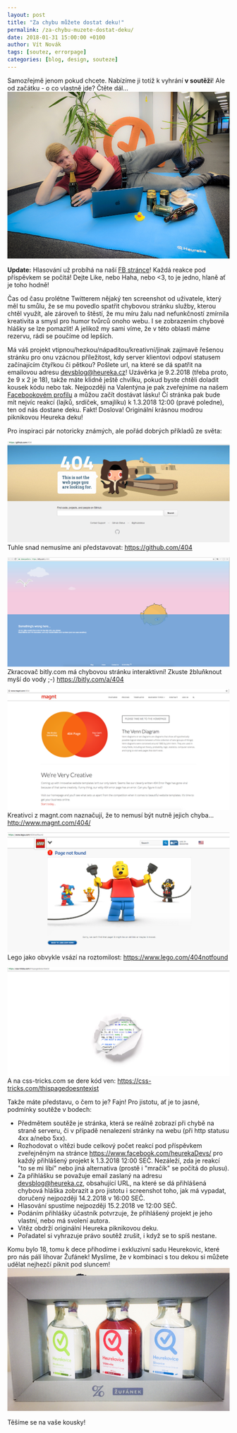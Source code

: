 ```yaml
---
layout: post
title: "Za chybu můžete dostat deku!"
permalink: /za-chybu-muzete-dostat-deku/
date: 2018-01-31 15:00:00 +0100
author: Vít Novák
tags: [soutez, errorpage]
categories: [blog, design, souteze]
---
```


Samozřejmě jenom pokud chcete. Nabízíme ji totiž k vyhrání **v soutěži**! Ale od začátku - o co vlastně jde? Čtěte dál...
![deka](/assets/soutez-za-chybu-muzete-dostat-deku/sensibly-sized-deka.jpg)

**Update:** Hlasování už probíhá na naší [FB stránce](https://t.co/70pSbA5RdK)! Každá reakce pod příspěvkem se počítá! Dejte Like, nebo Haha, nebo <3, to je jedno, hlaně ať je toho hodně!

Čas od času prolétne Twitterem nějaký ten screenshot od uživatele, který měl tu smůlu, že se mu povedlo spatřit chybovou stránku služby, kterou chtěl využít, ale zároveň to štěstí, že mu míru žalu nad nefunkčností zmírnila kreativita a smysl pro humor tvůrců onoho webu. I se zobrazením chybové hlášky se lze pomazlit! A jelikož my sami víme, že v této oblasti máme rezervu, rádi se poučíme od lepších.

Má váš projekt vtipnou/hezkou/nápaditou/kreativní/jinak zajímavě řešenou stránku pro onu vzácnou příležitost, kdy server klientovi odpoví statusem začínajícím čtyřkou či pětkou? Pošlete url, na které se dá spatřit na emailovou adresu [devsblog@heureka.cz](mailto:devsblog@heureka.cz "poslat email")! Uzávěrka je 9.2.2018 (třeba proto, že 9 x 2 je 18), takže máte klidně ještě chvilku, pokud byste chtěli doladit kousek kódu nebo tak. Nejpozději na Valentýna je pak zveřejníme na našem [Facebookovém profilu](https://www.facebook.com/heurekaDevs/) a můžou začít dostávat lásku! Čí stránka pak bude mít nejvíc reakcí (lajků, srdíček, smajlíku) k 1.3.2018 12:00 (pravé poledne), ten od nás dostane deku. Fakt! Doslova! Originální krásnou modrou piknikovou Heureka deku!

Pro inspiraci pár notoricky známých, ale pořád dobrých příkladů ze světa:

![github](/assets/soutez-za-chybu-muzete-dostat-deku/github.png)
Tuhle snad nemusíme ani představovat: <https://github.com/404>

![bitly](/assets/soutez-za-chybu-muzete-dostat-deku/bitly.png)
Zkracovač bitly.com má chybovou stránku interaktivní! Zkuste žbluňknout myší do vody ;-) <https://bitly.com/a/404>

![magnt](/assets/soutez-za-chybu-muzete-dostat-deku/magnt.png)
Kreativci z magnt.com naznačují, že to nemusí být nutně jejich chyba... <http://www.magnt.com/404/>

![lego](/assets/soutez-za-chybu-muzete-dostat-deku/lego.png)
Lego jako obvykle vsází na roztomilost: <https://www.lego.com/404notfound>

![css-tricks](/assets/soutez-za-chybu-muzete-dostat-deku/css-tricks.png)
A na css-tricks.com se dere kód ven: <https://css-tricks.com/thispagedoesntexist>

Takže máte představu, o čem to je? Fajn! Pro jistotu, ať je to jasné, podmínky soutěže v bodech:
* Předmětem soutěže je stránka, která se reálně zobrazí při chybě na straně serveru, či v případě nenalezení stránky na webu (při http statusu 4xx a/nebo 5xx).
* Rozhodovat o vítězi bude celkový počet reakcí pod příspěvkem zveřejněným na stránce <https://www.facebook.com/heurekaDevs/> pro každý přihlášený projekt k 1.3.2018 12:00 SEČ. Nezáleží, zda je reakcí "to se mi líbí" nebo jiná alternativa (prostě i "mračík" se počítá do plusu).
* Za přihlášku se považuje email zaslaný na adresu [devsblog@heureka.cz](mailto:devsblog@heureka.cz "poslat email"), obsahující URL, na které se dá přihlášená chybová hláška zobrazit a pro jistotu i screenshot toho, jak má vypadat, doručený nejpozději 14.2.2018 v 16:00 SEČ.
* Hlasování spustíme nejpozději 15.2.2018 ve 12:00 SEČ.
* Podáním přihlášky účastník potvrzuje, že přihlášený projekt je jeho vlastní, nebo má svolení autora.
* Vitěz obdrží originální Heureka piknikovou deku.
* Pořadatel si vyhrazuje právo soutěž zrušit, i když se to spíš nestane.

Komu bylo 18, tomu k dece přihodíme i exkluzivní sadu Heurekovic, které pro nás pálí lihovar Žufánek! Myslíme, že v kombinaci s tou dekou si můžete udělat nejhezčí piknit pod sluncem!
![heurekovice](/assets/soutez-za-chybu-muzete-dostat-deku/heurekovice.jpg)

Těšíme se na vaše kousky!
